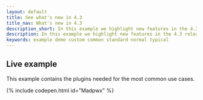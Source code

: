 ```yaml
---
layout: default
title: See what's new in 4.3
title_nav: What's new in 4.3
description_short: In this example we highlight new features in the 4.3 release.
description: In this example we highlight new features in the 4.3 release, including the image caption option, media embeds and code snippets.
keywords: example demo custom common standard normal typical
---
```


## Live example

This example contains the plugins needed for the most common use cases.

{% include codepen.html id="Madpwx" %}
